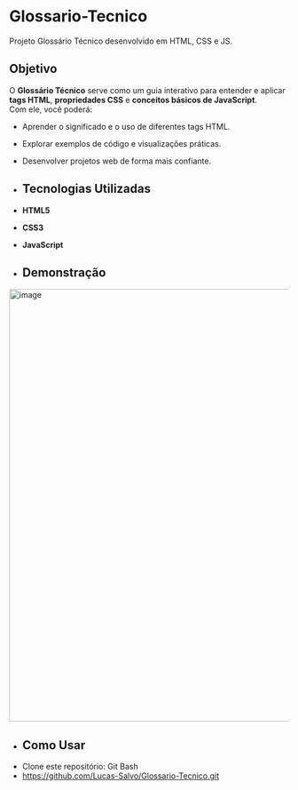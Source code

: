 # Glossario-Tecnico
Projeto Glossário Técnico desenvolvido em HTML, CSS e JS.

## Objetivo
O **Glossário Técnico** serve como um guia interativo para entender e aplicar **tags HTML**, **propriedades CSS** e **conceitos básicos de JavaScript**.  
Com ele, você poderá:
- Aprender o significado e o uso de diferentes tags HTML.
- Explorar exemplos de código e visualizações práticas.
- Desenvolver projetos web de forma mais confiante.

- ## Tecnologias Utilizadas
- **HTML5** 
- **CSS3** 
- **JavaScript** 

- ## Demonstração
<img width="1599" height="779" alt="image" src="https://github.com/user-attachments/assets/1cdfa75e-71d5-4fb5-9165-2c937f7ec3c8" />


- ## Como Usar
- Clone este repositório: Git Bash
- https://github.com/Lucas-Salvo/Glossario-Tecnico.git
